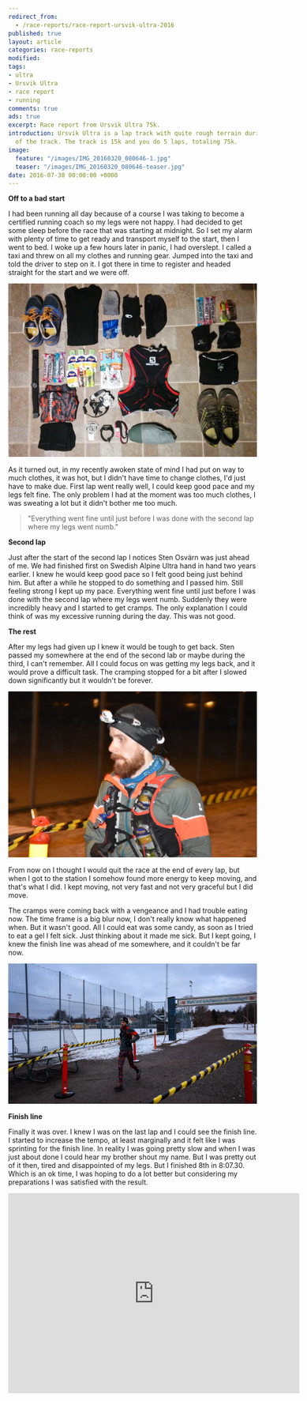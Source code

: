 ```yaml
---
redirect_from:
  - /race-reports/race-report-ursvik-ultra-2016
published: true
layout: article
categories: race-reports
modified: 
tags:
- ultra
- Ursvik Ultra
- race report
- running
comments: true
ads: true
excerpt: Race report from Ursvik Ultra 75k.
introduction: Ursvik Ultra is a lap track with quite rough terrain during big chunks
  of the track. The track is 15k and you do 5 laps, totaling 75k.
image:
  feature: "/images/IMG_20160320_080646-1.jpg"
  teaser: "/images/IMG_20160320_080646-teaser.jpg"
date: 2016-07-30 00:00:00 +0000
---
```

**Off to a bad start**

I had been running all day because of a course I was taking to become a certified running coach so my legs were not happy. I had decided to get some sleep before the race that was starting at midnight. So I set my alarm with plenty of time to get ready and transport myself to the start, then I went to bed. I woke up a few hours later in panic, I had overslept. I called a taxi and threw on all my clothes and running gear. Jumped into the taxi and told the driver to step on it. I got there in time to register and headed straight for the start and we were off.

![gear on the floor](/images/IMG_20160317_212145-1.jpg "All my gear")

As it turned out, in my recently awoken state of mind I had put on way to much clothes, it was hot, but I didn't have time to change clothes, I'd just have to make due. First lap went really well, I could keep good pace and my legs felt fine. The only problem I had at the moment was too much clothes, I was sweating a lot but it didn't bother me too much.

> "Everything went fine until just before I was done with the second lap where my legs went numb."

**Second lap**

Just after the start of the second lap I notices Sten Osvärn was just ahead of me. We had finished first on Swedish Alpine Ultra hand in hand two years earlier. I knew he would keep good pace so I felt good being just behind him. But after a while he stopped to do something and I passed him. Still feeling strong I kept up my pace. Everything went fine until just before I was done with the second lap where my legs went numb. Suddenly they were incredibly heavy and I started to get cramps. The only explanation I could think of was my excessive running during the day. This was not good.

**The rest**

After my legs had given up I knew it would be tough to get back. Sten passed my somewhere at the end of the second lab or maybe during the third, I can't remember. All I could focus on was getting my legs back, and it would prove a difficult task. The cramping stopped for a bit after I slowed down significantly but it wouldn't be forever.

![me in the middle of the night](/images/12419326_10206535022800981_3432213751493414450_o-1.jpg "Finishing another lap in the middle of the night")

From now on I thought I would quit the race at the end of every lap, but when I got to the station I somehow found more energy to keep moving, and that's what I did. I kept moving, not very fast and not very graceful but I did move.

The cramps were coming back with a vengeance and I had trouble eating now. The time frame is a big blur now, I don't really know what happened when. But it wasn't good. All I could eat was some candy, as soon as I tried to eat a gel I felt sick. Just thinking about it made me sick. But I kept going, I knew the finish line was ahead of me somewhere, and it couldn't be far now.

![me crossing the finish line](/images/IMG_20160320_080646-1.jpg "Crossing the finish line")

**Finish line**

Finally it was over. I knew I was on the last lap and I could see the finish line. I started to increase the tempo, at least marginally and it felt like I was sprinting for the finish line. In reality I was going pretty slow and when I was just about done I could hear my brother shout my name. But I was pretty out of it then, tired and disappointed of my legs. But I finished 8th in 8:07.30. Which is an ok time, I was hoping to do a lot better but considering my preparations I was satisfied with the result.

<iframe height='405' width='590' frameborder='0' allowtransparency='true' scrolling='no' src='https://www.strava.com/activities/521650463/embed/ddefad2ec5500513d2787e7ff77c311c79600d03'></iframe>